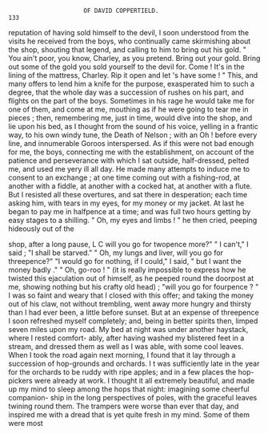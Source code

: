                          OF DAVID COPPERTIELD.                            133
reputation of having sold himself to the devil, I soon understood from
the visits he received from the boys, who continually came skirmishing
about the shop, shouting that legend, and calling to him to bring out his
gold. " You ain't poor, you know, Charley, as you pretend. Bring out
your gold. Bring out some of the gold you sold yourself to the devil for.
Come ! It's in the lining of the mattress, Charley. Rip it open and let 's
have some ! " This, and many offers to lend him a knife for the purpose,
exasperated him to such a degree, that the whole day was a succession of
rushes on his part, and flights on the part of the boys. Sometimes in
his rage he would take me for one of them, and come at me, mouthing as if
he were going to tear me in pieces ; then, remembering me, just in time,
would dive into the shop, and lie upon his bed, as I thought from the
sound of his voice, yelling in a frantic way, to his own windy tune, the
Death of Nelson ; with an Oh ! before every line, and innumerable Goroos
interspersed. As if this were not bad enough for me, the boys, connecting
me with the establishment, on account of the patience and perseverance
with which I sat outside, half-dressed, pelted me, and used me yery ill all day.
    He made many attempts to induce me to consent to an exchange ; at
one time coming out with a fishing-rod, at another with a fiddle, at another
with a cocked hat, at another with a flute. But I resisted all these
overtures, and sat there in desperation; each time asking him, with tears
in my eyes, for my money or my jacket. At last he began to pay me in
halfpence at a time; and was full two hours getting by easy stages to a
shilling.
    " Oh, my eyes and limbs ! " he then cried, peeping hideously out of the

shop, after a long pause, L C will you go for twopence more?"
    " I can't," I said ; "I shall be starved."
    " Oh, my lungs and liver, will you go for threepence?"
    "I would go for nothing, if I could," I said, " but I want the money
badly ."
    " Oh, go-roo ! " (it is really impossible to express how he twisted this
ejaculation out of himself, as he peeped round the doorpost at me, showing
nothing but his crafty old head) ; "will you go for fourpence ? "
    I was so faint and weary that I closed with this offer; and taking the
money out of his claw, not without trembling, went away more hungry
and thirsty than I had ever been, a little before sunset. But at an
 expense of threepence I soon refreshed myself completely; and, being in
better spirits then, limped seven miles upon my road.
    My bed at night was under another haystack, where I rested comfort-
 ably, after having washed my blistered feet in a stream, and dressed them
 as well as I was able, with some cool leaves. When I took the road again
next morning, I found that it lay through a succession of hop-grounds and
 orchards. I t was sufficiently late in the year for the orchards to be ruddy
 with ripe apples; and in a few places the hop-pickers were already at
 work. I thought it all extremely beautiful, and made up my mind to
 sleep among the hops that night: imagining some cheerful companion-
 ship in the long perspectives of poles, with the graceful leaves twining
 round them.
    The trampers were worse than ever that day, and inspired me with a
 dread that is yet quite fresh in my mind. Some of them were most
